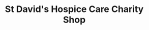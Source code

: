 ---
title: "St David's Hospice Care Charity Shop"
url: /newport/st-davids-hospice-care-charity-shop/
shop: Gebrauchtwaren
---